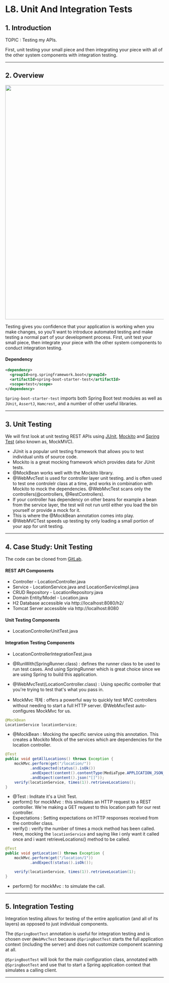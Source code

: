 # L8. Unit And Integration Tests

## 1. Introduction

TOPIC : Testing my APIs.

First, unit testing your small piece and then integrating your piece with all of the other system components with integration testing.

---

## 2. Overview

<img width="745" src="https://user-images.githubusercontent.com/35681772/69047330-4760d580-0a3e-11ea-966c-25ee1ed9c6e7.png">

Testing gives you confidence that your application is working when you make changes, so you’ll want to introduce automated testing and make testing a normal part of your development process. First, unit test your small piece, then integrate your piece with the other system components to conduct integration testing.

#### Dependency

```xml
<dependency>
  <groupId>org.springframework.boot</groupId>
  <artifactId>spring-boot-starter-test</artifactId>
  <scope>test</scope>
</dependency>
```

```Spring-boot-starter-test``` imports both Spring Boot test modules as well as ```JUnit```, ```AssertJ```, ```Hamcrest```, and a number of other useful libraries.

---

## 3. Unit Testing

We will first look at unit testing REST APIs using [JUnit](https://junit.org/junit5/), [Mockito](https://site.mockito.org/) and [Spring Test](https://docs.spring.io/spring-framework/docs/current/javadoc-api/org/springframework/test/web/servlet/MockMvc.html) (also known as, MockMVC).

 * JUnit is a popular unit testing framework that allows you to test individual units of source code.
 * Mockito is a great mocking framework which provides data for JUnit tests.
 * @MockBean works well with the Mockito library.
 * @WebMvcTest is used for controller layer unit testing. and is often used to test one controlelr class at a time, and works in combination with Mockito to mock the dependencies. @WebMvcTest scans only the controllers(@controllers, @RestControllers).
 * If your controller has dependency on other beans for example a bean from the service layer, the test will not run until either you load the bin yourself or provide a mock for it.
 * This is where the @MockBean annotation comes into play.
 * @WebMVCTest speeds up testing by only loading a small portion of your app for unit testing.

---

## 4. Case Study: Unit Testing

The code can be cloned from [GitLab](https://gitlab.com/videolearning/udacity-java/tree/master/Lesson8-testing).

#### REST API Components
 * Controller - LocationController.java
 * Service - LocationService.java and LocationServiceImpl.java
 * CRUD Repository - LocationRepository.java
 * Domain Entity/Model - Location.java
 * H2 Database accessible via http://localhost:8080/h2/
 * Tomcat Server accessible via http://localhost:8080

#### Unit Testing Components
 * LocationControllerUnitTest.java

#### Integration Testing Components
 * LocationControllerIntegrationTest.java

 * @RunWith(SpringRunner.class) : defines the runner class to be used to run test cases. And using SpringRunner which is great choice since we are using Spring to build this application. 
 * @WebMvcTest(LocationController.class) : Using specific controller that you're trying to test that's what you pass in.
 * MockMvc 객체 : offers a powerful way to quickly test MVC controllers without needing to start a full HTTP server. @WebMvcTest auto-configures MockMvc for us.

```java
@MockBean
LocationService locationService;
```
 * @MockBean : Mocking the specific service using this annotation. This creates a Mockito Mock of the services which are dependencies for the location controller.


```java
@Test
public void getAllLocations() throws Exception {
    mockMvc.perform(get("/location/"))
           .andExpected(status().isOk())
           .andExpect(content().contentType(MediaType.APPLICATION_JSON_UTF8))
           .andExpect(content().json("[]"));
    verify(locationService, times(1)).retrieveLocations();
}
```
 * @Test : Inditate it's a Unit Test.
 * perform() for mockMvc : this simulates an HTTP request to a REST controller. We're making a GET request to this location path for our rest controller.
 * Expectations : Setting expectations on HTTP responses received from the controller class.
 * verify() : verify the number of times a mock method has been called. Here, mocking the ```locationService``` and saying like i only want it called once and i want retrieveLocations() method to be called.

```java
@Test
public void getLocation() throws Exception {
    mockMvc.perform(get("/location/1"))
           .andExpect(status().isOk());

    verify(locationService, times(1)).retrieveLocation(1);
}
```
 * perform() for mockMvc : to simulate the call.

---

## 5. Integration Testing



Integration testing allows for testing of the entire application (and all of its layers) as opposed to just individual components.

The ```@SpringBootTest``` annotation is useful for integration testing and is chosen over ```@WebMvcTest``` because ```@SpringBootTest``` starts the full application context (including the server) and does not customize component scanning at all.

```@SpringBootTest``` will look for the main configuration class, annotated with ```@SpringBootTest``` and use that to start a Spring application context that simulates a calling client.

---